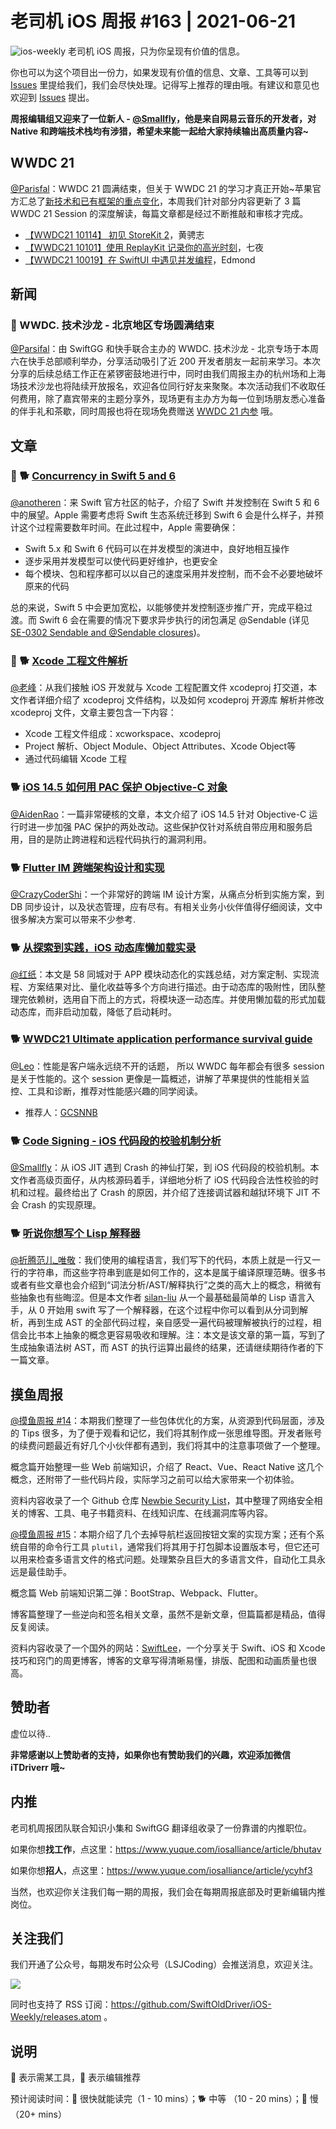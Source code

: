 # 老司机 iOS 周报 #163 | 2021-06-21

![ios-weekly](https://github.com/SwiftOldDriver/iOS-Weekly/blob/master/assets/ios-weekly.png?raw=true)
老司机 iOS 周报，只为你呈现有价值的信息。

你也可以为这个项目出一份力，如果发现有价值的信息、文章、工具等可以到 [Issues](https://github.com/SwiftOldDriver/iOS-Weekly/issues) 里提给我们，我们会尽快处理。记得写上推荐的理由哦。有建议和意见也欢迎到 [Issues](https://github.com/SwiftOldDriver/iOS-Weekly/issues) 提出。

**周报编辑组又迎来了一位新人 - [@Smallfly](https://github.com/iostalks)，他是来自网易云音乐的开发者，对 Native 和跨端技术栈均有涉猎，希望未来能一起给大家持续输出高质量内容~**

## WWDC 21

[@Parisfal](https://github.com/ParsifalC)：WWDC 21 圆满结束，但关于 WWDC 21 的学习才真正开始~苹果官方汇总了[新技术和已有框架的重点变化](https://developer.apple.com/documentation/New-Technologies-WWDC-2021)，本周我们针对部分内容更新了 3 篇 WWDC 21 Session 的深度解读，每篇文章都是经过不断推敲和审核才完成。

- [【WWDC21 10114】 初见 StoreKit 2](https://xiaozhuanlan.com/topic/6138790425)，黄骋志
- [【WWDC21 10101】使用 ReplayKit 记录你的高光时刻](https://xiaozhuanlan.com/topic/1068759324)，七夜
- [【WWDC21 10019】在 SwiftUI 中遇见并发编程](https://xiaozhuanlan.com/topic/2957164803)，Edmond

## 新闻

### 🌟 WWDC.<T> 技术沙龙 - 北京地区专场圆满结束
  
[@Parsifal](https://github.com/ParsifalC)：由 SwiftGG 和快手联合主办的 WWDC.<T> 技术沙龙 - 北京专场于本周六在快手总部顺利举办，分享活动吸引了近 200 开发者朋友一起前来学习。本次分享的后续总结工作正在紧锣密鼓地进行中，同时由我们周报主办的杭州场和上海场技术沙龙也将陆续开放报名，欢迎各位同行好友来聚聚。本次活动我们不收取任何费用，除了嘉宾带来的主题分享外，现场更有主办方为每一位到场朋友悉心准备的伴手礼和茶歇，同时周报也将在现场免费赠送 [WWDC 21 内参](https://xiaozhuanlan.com/wwdc21) 哦。

## 文章
  
### 🌟 🐕 [Concurrency in Swift 5 and 6](https://forums.swift.org/t/concurrency-in-swift-5-and-6/49337)

[@anotheren](https://github.com/anotheren)：来 Swift 官方社区的帖子，介绍了 Swift 并发控制在 Swift 5 和 6 中的展望。Apple 需要考虑将 Swift 生态系统迁移到 Swift 6 会是什么样子，并预计这个过程需要数年时间。在此过程中，Apple 需要确保：

- Swift 5.x 和 Swift 6 代码可以在并发模型的演进中，良好地相互操作
- 逐步采用并发模型可以使代码更好维护，也更安全
- 每个模块、包和程序都可以以自己的速度采用并发控制，而不会不必要地破坏原来的代码

总的来说，Swift 5 中会更加宽松，以能够使并发控制逐步推广开，完成平稳过渡。而 Swift 6 会在需要的情况下要求异步执行的闭包满足 @Sendable (详见 [SE-0302 Sendable and @Sendable closures](https://github.com/apple/swift-evolution/blob/main/proposals/0302-concurrent-value-and-concurrent-closures.md))。
  
### 🌟 🐕 [Xcode 工程文件解析](https://mp.weixin.qq.com/s/s5BQznKjSCt84ZLUlco7Vg)

[@老峰](https://github.com/gesantung)：从我们接触 iOS 开发就与 Xcode 工程配置文件 xcodeproj 打交道，本文作者详细介绍了 xcodeproj 文件结构，以及如何 xcodeproj 开源库 解析并修改 xcodeproj 文件，文章主要包含一下内容：

- Xcode 工程文件组成：xcworkspace、xcodeproj
- Project 解析、Object Module、Object Attributes、Xcode Object等
- 通过代码编辑 Xcode 工程
  
### 🐕 [iOS 14.5 如何用 PAC 保护 Objective-C 对象](https://mp.weixin.qq.com/s/VsqnWo6HGQT5LXdulpcaGg)

[@AidenRao](https://weibo.com/AidenRao)：一篇非常硬核的文章，本文介绍了 iOS 14.5 针对 Objective-C 运行时进一步加强 PAC 保护的两处改动。这些保护仅针对系统自带应用和服务启用，目的是防止跨进程和远程代码执行的漏洞利用。

### 🐕 [Flutter IM 跨端架构设计和实现](https://mp.weixin.qq.com/s/ftZdQ-0GeMgr6kL9bZLA8w)

[@CrazyCoderShi](https://github.com/CrazyCoderShi)：一个非常好的跨端 IM 设计方案，从痛点分析到实施方案，到 DB 同步设计，以及状态管理，应有尽有。有相关业务小伙伴值得仔细阅读，文中很多解决方案可以带来不少参考.

### 🐕 [从探索到实践，iOS 动态库懒加载实录](https://mp.weixin.qq.com/s/g5FKnOcW6KonqBSW8XO9Jw)

[@红纸](https://github.com/nianran)：本文是 58 同城对于 APP 模块动态化的实践总结，对方案定制、实现流程、方案结果对比、量化收益等多个方向进行描述。由于动态库的吸附性，团队整理完依赖树，选用自下而上的方式，将模块逐一动态库。并使用懒加载的形式加载动态库，而非启动加载，降低了启动耗时。

### 🐕 [WWDC21 Ultimate application performance survival guide](https://gcsnnb.github.io/2021/06/09/APP%E6%80%A7%E8%83%BD%E7%BB%88%E6%9E%81%E7%94%9F%E5%AD%98%E6%8C%87%E5%8D%97/)

[@Leo](https://github.com/leomobiledeveloper)：性能是客户端永远绕不开的话题， 所以 WWDC 每年都会有很多 session 是关于性能的。这个 session 更像是一篇概述，讲解了苹果提供的性能相关监控、工具和诊断，推荐对性能感兴趣的同学阅读。

* 推荐人：[GCSNNB](https://github.com/GCSNNB) 

### 🐕 [Code Signing - iOS 代码段的校验机制分析](https://mp.weixin.qq.com/s/msUwo3YUcfHXkuAp5wRfyQ)

[@Smallfly](https://github.com/iostalks)：从 iOS JIT 遇到 Crash 的神仙打架，到 iOS 代码段的校验机制。本文作者高级页面仔，从内核源码着手，详细地分析了 iOS 代码段合法性校验的时机和过程。最终给出了 Crash 的原因，并介绍了连接调试器和越狱环境下 JIT 不会 Crash 的实现原理。

### 🐕 [听说你想写个 Lisp 解释器](https://mp.weixin.qq.com/s?__biz=Mzg4MjU2Mzc1MQ==&mid=2247485878&idx=1&sn=3f1b37ad693bfd2f0da24aab2616aafe&chksm=cf55867ef8220f68719be7f9666675eff677b7922d27155a079f6b15181cfa65c699cfd7e7a8&token=273579944&lang=zh_CN#rd)

[@折腾范儿_唯敬](https://weibo.com/agvicking)：我们使用的编程语言，我们写下的代码，本质上就是一行又一行的字符串，而这些字符串到底是如何工作的，这本是属于编译原理范畴。很多书或者有些文章也会介绍到“词法分析/AST/解释执行”之类的高大上的概念，稍微有些抽象也有些晦涩。但是本文作者 [silan-liu](https://github.com/silan-liu) 从一个最基础最简单的 Lisp 语言入手，从 0 开始用 swift 写了一个解释器，在这个过程中你可以看到从分词到解析，再到生成 AST 的全部代码过程，亲自感受一遍代码被理解被执行的过程，相信会比书本上抽象的概念更容易吸收和理解。注：本文是该文章的第一篇，写到了生成抽象语法树 AST，而 AST 的执行运算出最终的结果，还请继续期待作者的下一篇文章。

## 摸鱼周报

[@摸鱼周报 #14](https://mp.weixin.qq.com/s/br4DUrrtj9-VF-VXnTIcZw)：本期我们整理了一些包体优化的方案，从资源到代码层面，涉及的 Tips 很多，为了便于观看和记忆，我们将其制作成一张思维导图。开发者账号的续费问题最近有好几个小伙伴都有遇到，我们将其中的注意事项做了一个整理。

概念篇开始整理一些 Web 前端知识，介绍了 React、Vue、React Native 这几个概念，还附带了一些代码片段，实际学习之前可以给大家带来一个初体验。

资料内容收录了一个 Github 仓库 [Newbie Security List](https://github.com/findneo/Newbie-Security-List)，其中整理了网络安全相关的博客、工具、电子书籍资料、在线知识库、在线漏洞库等内容。

[@摸鱼周报 #15](https://mp.weixin.qq.com/s/6thW_YKforUy_EMkX0OVxA)：本期介绍了几个去掉导航栏返回按钮文案的实现方案；还有个系统自带的命令行工具 `plutil`，通常我们将其用于打包脚本设置版本号，但它还可以用来检查多语言文件的格式问题。处理繁杂且巨大的多语言文件，自动化工具永远是最佳助手。

概念篇 Web 前端知识第二弹：BootStrap、Webpack、Flutter。

博客篇整理了一些逆向和签名相关文章，虽然不是新文章，但篇篇都是精品，值得反复阅读。

资料内容收录了一个国外的网站：[SwiftLee](https://www.avanderlee.com/)，一个分享关于 Swift、iOS 和 Xcode 技巧和窍门的周更博客，博客的文章写得清晰易懂，排版、配图和动画质量也很高。

## 赞助者

虚位以待..

**非常感谢以上赞助者的支持，如果你也有赞助我们的兴趣，欢迎添加微信 iTDriverr 哦~**

## 内推

老司机周报团队联合知识小集和 SwiftGG 翻译组收录了一份靠谱的内推职位。

如果你想**找工作**，点这里：https://www.yuque.com/iosalliance/article/bhutav

如果你想**招人**，点这里：https://www.yuque.com/iosalliance/article/ycyhf3

当然，也欢迎你关注我们每一期的周报，我们会在每期周报底部及时更新编辑内推岗位。

## 关注我们

我们开通了公众号，每期发布时公众号（LSJCoding）会推送消息，欢迎关注。

![](https://github.com/SwiftOldDriver/iOS-Weekly/blob/master/assets/qrcode_for_wechat.jpg?raw=true)

同时也支持了 RSS 订阅：https://github.com/SwiftOldDriver/iOS-Weekly/releases.atom 。

## 说明

🚧 表示需某工具，🌟 表示编辑推荐

预计阅读时间：🐎 很快就能读完（1 - 10 mins）；🐕 中等 （10 - 20 mins）；🐢 慢（20+ mins）
